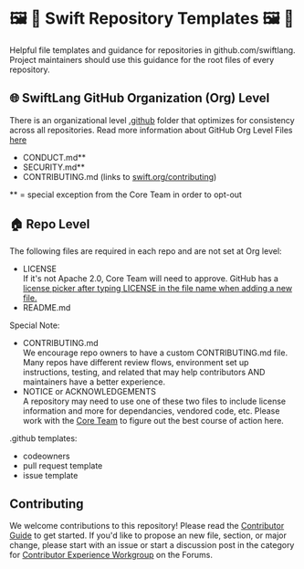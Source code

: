 # 🖼️ 📄 Swift Repository Templates 🖼️ 📄

Helpful file templates and guidance for repositories in github.com/swiftlang. Project maintainers should use this guidance for the root files of every repository. 

## 🌐 SwiftLang GitHub Organization (Org) Level 

There is an organizational level [.github](https://github.com/swiftlang/.github) folder that optimizes for consistency across all repositories. Read more information about GitHub Org Level Files [here](https://docs.github.com/en/communities/setting-up-your-project-for-healthy-contributions/creating-a-default-community-health-file)

- CONDUCT.md**
- SECURITY.md**
- CONTRIBUTING.md (links to [swift.org/contributing](swift.org/contributing))
  
** = special exception from the Core Team in order to opt-out

## 🏠 Repo Level 

The following files are required in each repo and are not set at Org level:
- LICENSE  
  If it's not Apache 2.0, Core Team will need to approve. GitHub has a [license picker after typing LICENSE in the file name when adding a new file.](https://docs.github.com/en/repositories/managing-your-repositorys-settings-and-features/customizing-your-repository/licensing-a-repository#applying-a-license-to-a-repository-with-an-existing-license) 
- README.md
  
Special Note:
- CONTRIBUTING.md  
  We encourage repo owners to have a custom CONTRIBUTING.md file. Many repos have different review flows, environment set up instructions, testing, and related that may help contributors AND maintainers have a better experience.
- NOTICE or ACKNOWLEDGEMENTS  
  A repository may need to use one of these two files to include license information and more for dependancies, vendored code, etc. Please work with the [Core Team](https://forums.swift.org/new-message?groupname=core-team) to figure out the best course of action here. 
  
.github templates:
- codeowners
- pull request template
- issue template

## Contributing
We welcome contributions to this repository! Please read the [Contributor Guide](swift.org/contributing) to get started. If you'd like to propose
an new file, section, or major change, please start with an issue or start a discussion post in the category for [Contributor Experience Workgroup](https://forums.swift.org/c/contributor-experience/110) on the Forums. 
